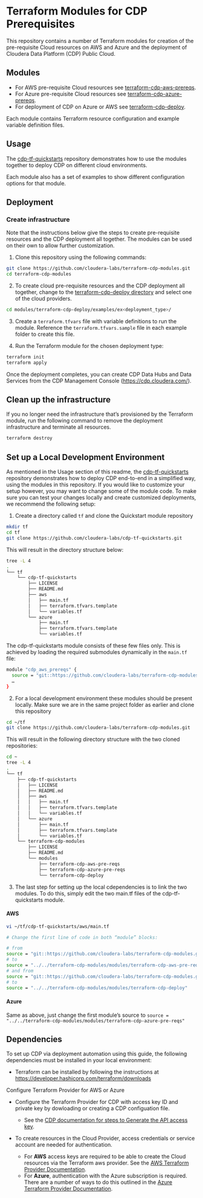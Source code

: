# Terraform Modules for CDP Prerequisites

This repository contains a number of Terraform modules for creation of the pre-requisite Cloud resources on AWS and Azure and the deployment of Cloudera Data Platform (CDP) Public Cloud.

## Modules

* For AWS pre-requisite Cloud resources see [terraform-cdp-aws-prereqs](modules/terraform-cdp-aws-pre-reqs/README.md).
* For Azure pre-requisite Cloud resources see [terraform-cdp-azure-prereqs](modules/terraform-cdp-azure-pre-reqs/README.md).
* For deployment of CDP on Azure or AWS see [terraform-cdp-deploy](modules/terraform-cdp-deploy/README.md).

Each module contains Terraform resource configuration and example variable definition files.

## Usage

The [cdp-tf-quickstarts](https://github.com/cloudera-labs/cdp-tf-quickstarts) repository demonstrates how to use the modules together to deploy CDP on different cloud environments.

Each module also has a set of examples to show different configuration options for that module.

## Deployment

### Create infrastructure

Note that the instructions below give the steps to create pre-requisite resources and the CDP deployment all together. The modules can be used on their own to allow further customization.

1. Clone this repository using the following commands:

```bash
git clone https://github.com/cloudera-labs/terraform-cdp-modules.git
cd terraform-cdp-modules
```

2. To create cloud pre-requisite resources and the CDP deployment all together, change to the [terraform-cdp-deploy directory](./modules/terraform-cdp-deploy) and select one of the cloud providers.

```bash
cd modules/terraform-cdp-deploy/examples/ex<deployment_type>/
```

3. Create a `terraform.tfvars` file with variable definitions to run the module. Reference the `terraform.tfvars.sample` file in each example folder to create this file.

4. Run the Terraform module for the chosen deployment type:

```bash
terraform init
terraform apply
```

Once the deployment completes, you can create CDP Data Hubs and Data Services from the CDP Management Console (https://cdp.cloudera.com/).

## Clean up the infrastructure

If you no longer need the infrastructure that’s provisioned by the Terraform module, run the following command to remove the deployment infrastructure and terminate all resources.

```bash
terraform destroy
```

## Set up a Local Development Environment

As mentioned in the Usage section of this readme, the [cdp-tf-quickstarts](https://github.com/cloudera-labs/cdp-tf-quickstarts) repository demonstrates how to deploy CDP end-to-end in a simplified way, using the modules in this repository. If you would like to customize your setup however, you may want to change some of the module code. To make sure you can test your changes locally and create customized deployments, we recommend the following setup:

1. Create a directory called `tf` and clone the Quickstart module repository
```bash
mkdir tf
cd tf
git clone https://github.com/cloudera-labs/cdp-tf-quickstarts.git
```
This will result in the directory structure below:
```bash
tree -L 4
.
└── tf
    └── cdp-tf-quickstarts
        ├── LICENSE
        ├── README.md
        ├── aws
        │   ├── main.tf
        │   ├── terraform.tfvars.template
        │   └── variables.tf
        └── azure
            ├── main.tf
            ├── terraform.tfvars.template
            └── variables.tf
``` 
The cdp-tf-quickstarts module consists of these few files only. This is achieved by loading the required submodules dynamically in the `main.tf` file:
```bash
module "cdp_aws_prereqs" {
  source = "git::https://github.com/cloudera-labs/terraform-cdp-modules.git//modules/terraform-cdp-aws-pre-reqs?ref=v0.1.0"
  …
}
```

2. For a local development environment these modules should be present locally. Make sure we are in the same project folder as earlier and clone this repository
```bash
cd ~/tf 
git clone https://github.com/cloudera-labs/terraform-cdp-modules.git
```
This will result in the following directory structure with the two cloned repositories:
```bash
cd ~
tree -L 4
.
└── tf
    ├── cdp-tf-quickstarts
    │   ├── LICENSE
    │   ├── README.md
    │   ├── aws
    │   │   ├── main.tf
    │   │   ├── terraform.tfvars.template
    │   │   └── variables.tf
    │   └── azure
    │       ├── main.tf
    │       ├── terraform.tfvars.template
    │       └── variables.tf
    └── terraform-cdp-modules
        ├── LICENSE
        ├── README.md
        └── modules
            ├── terraform-cdp-aws-pre-reqs
            ├── terraform-cdp-azure-pre-reqs
            └── terraform-cdp-deploy
```

3. The last step for setting up the local cdependencies is to link the two modules. To do this, simply edit the two main.tf files of the cdp-tf-quickstarts module.

#### AWS
```bash
vi ~/tf/cdp-tf-quickstarts/aws/main.tf

# Change the first line of code in both “module” blocks:

# from 
source = "git::https://github.com/cloudera-labs/terraform-cdp-modules.git//modules/terraform-cdp-aws-pre-reqs?ref=v0.2.0"
# to 
source = "../../terraform-cdp-modules/modules/terraform-cdp-aws-pre-reqs"
# and from
source = "git::https://github.com/cloudera-labs/terraform-cdp-modules.git//modules/terraform-cdp-deploy?ref=v0.2.0"
# to
source = "../../terraform-cdp-modules/modules/terraform-cdp-deploy"
```

#### Azure
Same as above, just change the first module’s source to `source = "../../terraform-cdp-modules/modules/terraform-cdp-azure-pre-reqs"`

## Dependencies

To set up CDP via deployment automation using this guide, the following dependencies must be installed in your local environment:

* Terraform can be installed by following the instructions at https://developer.hashicorp.com/terraform/downloads

Configure Terraform Provider for AWS or Azure

* Configure the Terraform Provider for CDP with access key ID and private key by dowloading or creating a CDP configuation file.
  * See the [CDP documentation for steps to Generate the API access key](https://docs.cloudera.com/cdp-public-cloud/cloud/cli/topics/mc-cli-generating-an-api-access-key.html).

* To create resources in the Cloud Provider, access credentials or service account are needed for authentication.
  * For **AWS** access keys are required to be able to create the Cloud resources via the Terraform aws provider. See the [AWS Terraform Provider Documentation](https://registry.terraform.io/providers/hashicorp/aws/latest/docs#authentication-and-configuration).
  * For **Azure**, authentication with the Azure subscription is required. There are a number of ways to do this outlined in the [Azure Terraform Provider Documentation](https://registry.terraform.io/providers/hashicorp/azurerm/latest/docs#authenticating-to-azure).
